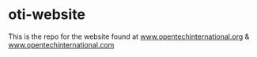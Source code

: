 # oti-website
This is the repo for the website found at www.opentechinternational.org &amp; www.opentechinternational.com
